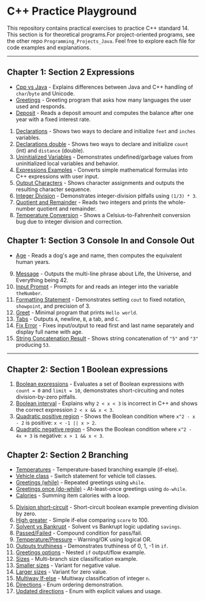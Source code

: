# C++ Practice Playground

This repository contains practical exercises to practice C++ standard 14.
This section is for theoretical programs.For project-oriented programs, see the other repo `Programming_Projects_Java`.
Feel free to explore each file for code examples and explanations.

---

## Chapter 1: Section 2 Expressions

- [Cpp vs Java](1_Start/1.2_Expressions/1_0_0_Cpp_vs_Java.cpp) - Explains differences between Java and C\+\+ handling of `char`/`byte` and Unicode.
- [Greetings](1_Start/1.2_Expressions/1_0_1_Greetings.cpp) - Greeting program that asks how many languages the user used and responds.
- [Deposit](1_Start/1.2_Expressions/1_0_2_Deposit.cpp) - Reads a deposit amount and computes the balance after one year with a fixed interest rate.
1. [Declarations](1_Start/1.2_Expressions/1_1_Declaration_Int.cpp) - Shows two ways to declare and initialize `feet` and `inches` variables.
2. [Declarations double](1_Start/1.2_Expressions/1_2_Declaration_Double.cpp) - Shows two ways to declare and initialize `count` (int) and `distance` (double).
3. [Uninitialized Variables](1_Start/1.2_Expressions/1_3_Undefined_Behaviour_Undefined_Var.cpp) - Demonstrates undefined/garbage values from uninitialized local variables and behavior.
4. [Expressions Examples](1_Start/1.2_Expressions/1_4_Expressions.cpp) - Converts simple mathematical formulas into C\+\+ expressions with user input.
5. [Output Characters](1_Start/1.2_Expressions/1_5_Output.cpp) - Shows character assignments and outputs the resulting character sequence.
6. [Integer Division](1_Start/1.2_Expressions/1_6_Output.cpp) - Demonstrates integer-division pitfalls using `(1/3) * 3`.
7. [Quotient and Remainder](1_Start/1.2_Expressions/1_7_Output_and_remainder.cpp) - Reads two integers and prints the whole-number quotient and remainder.
8. [Temperature Conversion](1_Start/1.2_Expressions/1_8_Temperature_conversion.cpp) - Shows a Celsius-to-Fahrenheit conversion bug due to integer division and correction.

## Chapter 1: Section 3 Console In and Console Out

- [Age](1_Start/1.3_Console_In_Out/1_3_0_1_Age.cpp) - Reads a dog's age and name, then computes the equivalent human years.
9. [Message](1_Start/1.3_Console_In_Out/1_3_9_Message.cpp) - Outputs the multi-line phrase about Life, the Universe, and Everything being 42.
10. [Input Prompt](1_Start/1.3_Console_In_Out/1_3_10_Input.cpp) - Prompts for and reads an integer into the variable `theNumber`.
11. [Formatting Statement](1_Start/1.3_Console_In_Out/1_3_11_Statement.cpp) - Demonstrates setting `cout` to fixed notation, `showpoint`, and precision of 3.
12. [Greet](1_Start/1.3_Console_In_Out/1_3_12_Greet.cpp) - Minimal program that prints `Hello world`.
13. [Tabs](1_Start/1.3_Console_In_Out/1_3_13_tabs.cpp) - Outputs `A`, newline, `B`, a tab, and `C`.
14. [Fix Error](1_Start/1.3_Console_In_Out/1_3_14_Fix_error.cpp) - Fixes input/output to read first and last name separately and display full name with age.
15. [String Concatenation Result](1_Start/1.3_Console_In_Out/1_3_15_result.cpp) - Shows string concatenation of `"5"` and `"3"` producing `53`.

---

## Chapter 2: Section 1 Boolean expressions

1. [Boolean expressions](2_Flow_of_control/2.1_Boolean_expressions/2_1_boolean_exp.cpp) - Evaluates a set of Boolean expressions with `count = 0` and `limit = 10`, demonstrates short-circuiting and notes division-by-zero pitfalls.
2. [Boolean interval](2_Flow_of_control/2.1_Boolean_expressions/2_2_Boolean_interval.cpp) - Explains why `2 < x < 3` is incorrect in C\+\+ and shows the correct expression `2 < x && x < 3`.
3. [Quadratic positive region](2_Flow_of_control/2.1_Boolean_expressions/2_3_Quadratic_exp.cpp) - Shows the Boolean condition where `x^2 - x - 2` is positive: `x < -1 || x > 2`.
4. [Quadratic negative region](2_Flow_of_control/2.1_Boolean_expressions/2_4_Quadratic_exp_negative.cpp) - Shows the Boolean condition where `x^2 - 4x + 3` is negative: `x > 1 && x < 3`.

## Chapter 2: Section 2 Branching

- [Temperatures](`2_Flow_of_control/2.2_Branching/2_0_1_temperatures.cpp`) - Temperature-based branching example (if-else).
- [Vehicle class](`2_Flow_of_control/2.2_Branching/2_0_2_Vehicle_class.cpp`) - Switch statement for vehicle toll classes.
- [Greetings (while)](`2_Flow_of_control/2.2_Branching/2_0_3_Greetings.cpp`) - Repeated greetings using `while`.
- [Greetings once (do-while)](`2_Flow_of_control/2.2_Branching/2_0_4_Greetings_once.cpp`) - At-least-once greetings using `do-while`.
- [Calories](`2_Flow_of_control/2.2_Branching/2_0_6_Calories.cpp`) - Summing item calories with a loop.
5. [Division short-circuit](`2_Flow_of_control/2.2_Branching/2_5_Division_0.cpp`) - Short-circuit boolean example preventing division by zero.
6. [High greater](`2_Flow_of_control/2.2_Branching/2_6_High_greater.cpp`) - Simple if-else comparing `score` to 100.
7. [Solvent vs Bankrupt](`2_Flow_of_control/2.2_Branching/2_7_Solvent_Bankrupt.cpp`) - Solvent vs Bankrupt logic updating `savings`.
8. [Passed/Failed](`2_Flow_of_control/2.2_Branching/2_8_Passed_Failed.cpp`) - Compound condition for pass/fail.
9. [Temperature/Pressure](`2_Flow_of_control/2.2_Branching/2_9_Temperature_Pressure.cpp`) - Warning/OK using logical OR.
10. [Outputs truthiness](`2_Flow_of_control/2.2_Branching/2_10_Outputs.cpp`) - Demonstrates truthiness of 0, 1, -1 in `if`.
11. [Greetings options](`2_Flow_of_control/2.2_Branching/2_11_Greetings_options.cpp`) - Nested `if` output/flow example.
12. [Sizes](`2_Flow_of_control/2.2_Branching/2_12_Sizes.cpp`) - Multi-branch size classification example.
13. [Smaller sizes](`2_Flow_of_control/2.2_Branching/2_13_Smaller_sizes.cpp`) - Variant for negative value.
14. [Larger sizes](`2_Flow_of_control/2.2_Branching/2_14_Larger_sizes.cpp`) - Variant for zero value.
15. [Multiway If-else](`2_Flow_of_control/2.2_Branching/2_15_Multiway_If_else.cpp`) - Multiway classification of integer `n`.
16. [Directions](`2_Flow_of_control/2.2_Branching/2_16_Directions.cpp`) - Enum ordering demonstration.
17. [Updated directions](`2_Flow_of_control/2.2_Branching/2_17_Updated_directions.cpp`) - Enum with explicit values and usage.
